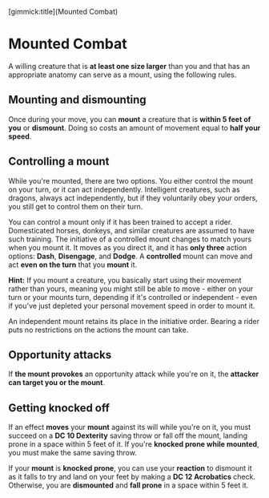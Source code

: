[gimmick:title](Mounted Combat)

# Mounted Combat

A willing creature that is **at least one size larger** than you and that has an appropriate anatomy can serve as a mount, using the following rules.

## Mounting and dismounting

Once during your move, you can **mount** a creature that is **within 5 feet of you** or **dismount**. Doing so costs an amount of movement equal to **half your speed**.

## Controlling a mount

While you're mounted, there are two options. You either control the mount on your turn, or it can act independently. Intelligent creatures, such as dragons, always act independently, but if they voluntarily obey your orders, you still get to control them on their turn.

You can control a mount only if it has been trained to accept a rider. Domesticated horses, donkeys, and similar creatures are assumed to have such training. The initiative of a controlled mount changes to match yours when you mount it. It moves as you direct it, and it has **only three** action options: **Dash**, **Disengage**, and **Dodge**. A **controlled** mount can move and act **even on the turn** that you **mount** it.

**Hint:** If you mount a creature, you basically start using their movement rather than yours, meaning you might still be able to move - either on your turn or your mounts turn, depending if it's controlled or independent - even if you've just depleted your personal movement speed in order to mount it.

An independent mount retains its place in the initiative order. Bearing a rider puts no restrictions on the actions the mount can take.

## Opportunity attacks

If **the mount provokes** an opportunity attack while you're on it, the **attacker can target you or the mount**.

## Getting knocked off

If an effect **moves** your **mount** against its will while you're on it, you must succeed on a **DC 10 Dexterity** saving throw or fall off the mount, landing prone in a space within 5 feet of it. If you're **knocked prone while mounted**, you must make the same saving throw.

If your **mount** is **knocked prone**, you can use your **reaction** to dismount it as it falls to try and land on your feet by making a **DC 12 Acrobatics** check. Otherwise, you are **dismounted** and **fall prone** in a space within 5 feet it.